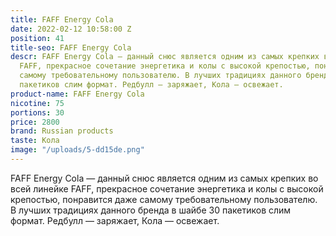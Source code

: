 ```yaml
---
title: FAFF Energy Cola
date: 2022-02-12 10:58:00 Z
position: 41
title-seo: FAFF Energy Cola
descr: FAFF Energy Cola — данный снюс является одним из самых крепких во всей линейке
  FAFF, прекрасное сочетание энергетика и колы с высокой крепостью, понравится даже
  самому требовательному пользователю. В лучших традициях данного бренда в шайбе 30
  пакетиков слим формат. Редбулл — заряжает, Кола — освежает.
product-name: FAFF Energy Cola
nicotine: 75
portions: 30
price: 2800
brand: Russian products
taste: Кола
image: "/uploads/5-dd15de.png"
---
```


FAFF Energy Cola — данный снюс является одним из самых крепких во всей линейке FAFF, прекрасное сочетание энергетика и колы с высокой крепостью, понравится даже самому требовательному пользователю. В лучших традициях данного бренда в шайбе 30 пакетиков слим формат. Редбулл — заряжает, Кола — освежает.